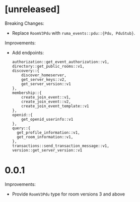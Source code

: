 # [unreleased]

Breaking Changes:

* Replace `RoomV3Pdu` with `ruma_events::pdu::{Pdu, PduStub}`.

Improvements:

* Add endpoints:
    ```
    authorization::get_event_authorization::v1,
    directory::get_public_rooms::v1,
    discovery::{
        discover_homeserver,
        get_server_keys::v2,
        get_server_version::v1
    },
    membership::{
        create_join_event::v1,
        create_join_event::v2,
        create_join_event_template::v1
    },
    openid::{
        get_openid_userinfo::v1
    },
    query::{
      get_profile_information::v1,
      get_room_information::v1,
    },
    transactions::send_transaction_message::v1,
    version::get_server_version::v1
    ```

# 0.0.1

Improvements:

* Provide `RoomV3Pdu` type for room versions 3 and above
